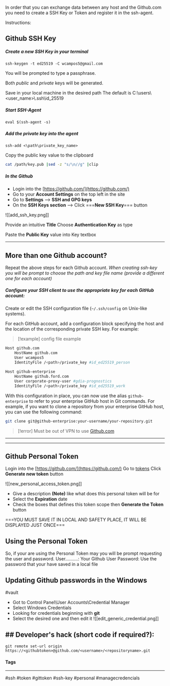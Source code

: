 

In order that you can exchange data between any host and the Github.com 
you need to create a SSH Key or Token and register it in the ssh-agent.

Instructions:

## Github SSH Key
##### Create a new SSH Key in your _terminal_ 

```
ssh-keygen -t ed25519 -C wcampos5@gmail.com
```

You will be prompted to type a passphrase.

Both _public_ and _private_ keys will be generated.

Save in your local machine in the desired path
The default is C:\\users\\<user_name>\\.ssh\\id_25519

##### Start SSH-Agent

```
eval $(ssh-agent -s)
```

##### Add the private key into the agent

```
ssh-add <\path\private_key_name>
```

Copy the public key value to the clipboard

```bash
cat /path/key.pub |sed -z "s/\n//g" |clip
```

##### In the Github

- Login into the [https://github.com/](https://github.com/)
- Go to your **Account Settings** on the top left in the site
- Go to **Settings** --> **SSH and GPG keys**
- On the **SSH Keys section** --> Click ===**New SSH Key**=== button

![[add_ssh_key.png]]

Provide an intuitive **Title**
Choose **Authentication Key** as type

Paste the **Public Key** value into Key textbox


***

## More than one Github account?

Repeat the above steps for each Github account.
*When creating ssh-key you will be prompt to choose the path and key file name (provide a different one for each account)*

##### Configure your SSH client to use the appropriate key for each GitHub account:

Create or edit the SSH configuration file (`~/.ssh/config` on Unix-like systems).

For each GitHub account, add a configuration block specifying the host and the location of the corresponding private SSH key. For example:

>[!example] config file example
```bash
Host github.com
    HostName github.com
    User wcampos5
    IdentityFile /<path>/private_key #id_ed25519_person
	
Host github-enterprise
    HostName github.ford.com
    User corporate-proxy-user #gdia-prognostics
    IdentityFile /<path>/private_key #id_ed25519_work
```

With this configuration in place, you can now use the alias `github-enterprise` to refer to your enterprise GitHub host in Git commands. For example, if you want to clone a repository from your enterprise GitHub host, you can use the following command:

```bash
git clone git@github-enterprise:your-username/your-repository.git
```

>[!error] Must be out of VPN to use [Github.com](https://github.com)
***



***

## Github Personal Token

 Login into the [https://github.com/](https://github.com/)
 Go to [tokens](https://github.com/settings/tokens)
 Click **Generate new token** button

![[new_personal_access_token.png]]

- Give a description **(Note)** like what does this personal token will be for
- Select the **Expiration** date
- Check the boxes that defines this token scope then **Generate the Token** button

===YOU MUST SAVE IT IN LOCAL AND SAFETY PLACE, IT WILL BE DISPLAYED JUST ONCE===

## Using the Personal Token

So, if your are using the Personal Token may you will be prompt requesting the user and password.
User..........: Your Github User
Password: Use the password that your have saved in a local file


## Updating Github passwords in the Windows
#vault

- Got to Control Panel\User Accounts\Credential Manager
- Select Windows Credentials
- Looking for credentials beginning with **git**
- Select the desired one and then edit it
![[edit_generic_credential.png]]




## ## Developer's hack (short code if required?):

```
git remote set-url origin https://<githubtoken>@github.com/<username>/<repositoryname>.git
```




#### Tags
***
#ssh #token #gittoken #ssh-key #personal #managecredencials

